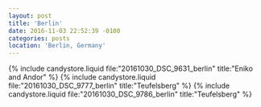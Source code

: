 ```yaml
---
layout: post
title: 'Berlin'
date: 2016-11-03 22:52:39 -0100
categories: posts
location: 'Berlin, Germany'
---
```


{% include candystore.liquid file:"20161030_DSC_9631_berlin" title:"Eniko and Andor" %}
{% include candystore.liquid file:"20161030_DSC_9777_berlin" title:"Teufelsberg" %}
{% include candystore.liquid file:"20161030_DSC_9786_berlin" title:"Teufelsberg" %}
